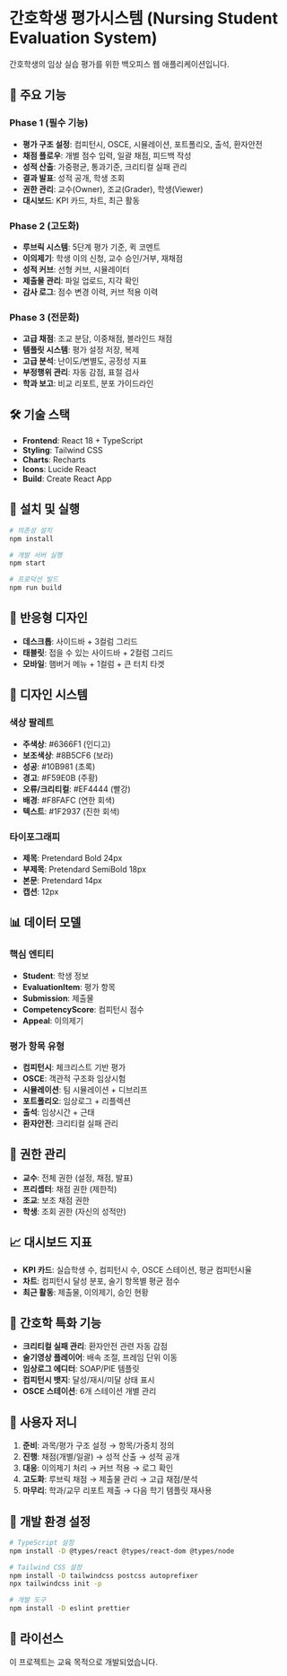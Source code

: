 # 간호학생 평가시스템 (Nursing Student Evaluation System)

간호학생의 임상 실습 평가를 위한 백오피스 웹 애플리케이션입니다.

## 🏥 주요 기능

### Phase 1 (필수 기능)
- **평가 구조 설정**: 컴피턴시, OSCE, 시뮬레이션, 포트폴리오, 출석, 환자안전
- **채점 플로우**: 개별 점수 입력, 일괄 채점, 피드백 작성
- **성적 산출**: 가중평균, 통과기준, 크리티컬 실패 관리
- **결과 발표**: 성적 공개, 학생 조회
- **권한 관리**: 교수(Owner), 조교(Grader), 학생(Viewer)
- **대시보드**: KPI 카드, 차트, 최근 활동

### Phase 2 (고도화)
- **루브릭 시스템**: 5단계 평가 기준, 퀵 코멘트
- **이의제기**: 학생 이의 신청, 교수 승인/거부, 재채점
- **성적 커브**: 선형 커브, 시뮬레이터
- **제출물 관리**: 파일 업로드, 지각 확인
- **감사 로그**: 점수 변경 이력, 커브 적용 이력

### Phase 3 (전문화)
- **고급 채점**: 조교 분담, 이중채점, 블라인드 채점
- **템플릿 시스템**: 평가 설정 저장, 복제
- **고급 분석**: 난이도/변별도, 공정성 지표
- **부정행위 관리**: 자동 감점, 표절 검사
- **학과 보고**: 비교 리포트, 분포 가이드라인

## 🛠 기술 스택

- **Frontend**: React 18 + TypeScript
- **Styling**: Tailwind CSS
- **Charts**: Recharts
- **Icons**: Lucide React
- **Build**: Create React App

## 🚀 설치 및 실행

```bash
# 의존성 설치
npm install

# 개발 서버 실행
npm start

# 프로덕션 빌드
npm run build
```

## 📱 반응형 디자인

- **데스크톱**: 사이드바 + 3컬럼 그리드
- **태블릿**: 접을 수 있는 사이드바 + 2컬럼 그리드  
- **모바일**: 햄버거 메뉴 + 1컬럼 + 큰 터치 타겟

## 🎨 디자인 시스템

### 색상 팔레트
- **주색상**: #6366F1 (인디고)
- **보조색상**: #8B5CF6 (보라)
- **성공**: #10B981 (초록)
- **경고**: #F59E0B (주황)
- **오류/크리티컬**: #EF4444 (빨강)
- **배경**: #F8FAFC (연한 회색)
- **텍스트**: #1F2937 (진한 회색)

### 타이포그래피
- **제목**: Pretendard Bold 24px
- **부제목**: Pretendard SemiBold 18px
- **본문**: Pretendard 14px
- **캡션**: 12px

## 📊 데이터 모델

### 핵심 엔티티
- **Student**: 학생 정보
- **EvaluationItem**: 평가 항목
- **Submission**: 제출물
- **CompetencyScore**: 컴피턴시 점수
- **Appeal**: 이의제기

### 평가 항목 유형
- **컴피턴시**: 체크리스트 기반 평가
- **OSCE**: 객관적 구조화 임상시험
- **시뮬레이션**: 팀 시뮬레이션 + 디브리프
- **포트폴리오**: 임상로그 + 리플렉션
- **출석**: 임상시간 + 근태
- **환자안전**: 크리티컬 실패 관리

## 🔐 권한 관리

- **교수**: 전체 권한 (설정, 채점, 발표)
- **프리셉터**: 채점 권한 (제한적)
- **조교**: 보조 채점 권한
- **학생**: 조회 권한 (자신의 성적만)

## 📈 대시보드 지표

- **KPI 카드**: 실습학생 수, 컴피턴시 수, OSCE 스테이션, 평균 컴피턴시율
- **차트**: 컴피턴시 달성 분포, 술기 항목별 평균 점수
- **최근 활동**: 제출물, 이의제기, 승인 현황

## 🎯 간호학 특화 기능

- **크리티컬 실패 관리**: 환자안전 관련 자동 감점
- **술기영상 플레이어**: 배속 조절, 프레임 단위 이동
- **임상로그 에디터**: SOAP/PIE 템플릿
- **컴피턴시 뱃지**: 달성/재시/미달 상태 표시
- **OSCE 스테이션**: 6개 스테이션 개별 관리

## 📝 사용자 저니

1. **준비**: 과목/평가 구조 설정 → 항목/가중치 정의
2. **진행**: 채점(개별/일괄) → 성적 산출 → 성적 공개
3. **대응**: 이의제기 처리 → 커브 적용 → 로그 확인
4. **고도화**: 루브릭 채점 → 제출물 관리 → 고급 채점/분석
5. **마무리**: 학과/교무 리포트 제출 → 다음 학기 템플릿 재사용

## 🔧 개발 환경 설정

```bash
# TypeScript 설정
npm install -D @types/react @types/react-dom @types/node

# Tailwind CSS 설정
npm install -D tailwindcss postcss autoprefixer
npx tailwindcss init -p

# 개발 도구
npm install -D eslint prettier
```

## 📄 라이선스

이 프로젝트는 교육 목적으로 개발되었습니다.
